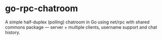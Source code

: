 # go-rpc-chatroom
A simple half-duplex (polling) chatroom in Go using net/rpc with shared commons package — server + multiple clients, username support and chat history.
